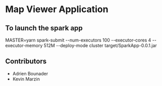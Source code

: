 # Map Viewer Application

## To launch the spark app
MASTER=yarn spark-submit --num-executors 100 --executor-cores 4 --executor-memory 512M --deploy-mode cluster target/SparkApp-0.0.1.jar 

## Contributors
- Adrien Bounader
- Kevin Marzin
